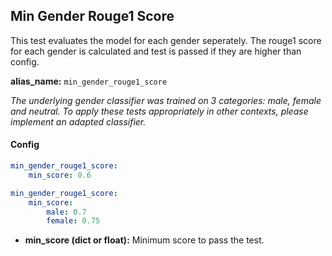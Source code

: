 
<div class="h3-box" markdown="1">

## Min Gender Rouge1 Score

This test evaluates the model for each gender seperately. The rouge1 score for each gender is calculated and test is passed if they are higher than config.

**alias_name:** `min_gender_rouge1_score`

<i class="fa fa-info-circle"></i>
*The underlying gender classifier was trained on 3 categories: male, female and neutral. To apply these tests appropriately in other contexts, please implement an adapted classifier.*

</div><div class="h3-box" markdown="1">

#### Config
```yaml
min_gender_rouge1_score:
    min_score: 0.6
```
```yaml
min_gender_rouge1_score:
    min_score:
        male: 0.7
        female: 0.75
```
- **min_score (dict or float):** Minimum score to pass the test.
<!-- #### Examples -->


</div>